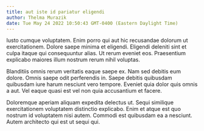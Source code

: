 ```yaml
---
title: aut iste id pariatur eligendi
author: Thelma Murazik
date: Tue May 24 2022 10:50:43 GMT-0400 (Eastern Daylight Time)
---
```

Iusto cumque voluptatem. Enim porro qui aut hic recusandae dolorum ut exercitationem. Dolore saepe minima et eligendi. Eligendi deleniti sint et culpa itaque qui consequuntur alias. Ut rerum eveniet eos. Praesentium explicabo maiores illum nostrum rerum nihil voluptas.

 Blanditiis omnis rerum veritatis eaque saepe ex. Nam sed debitis eum dolore. Omnis saepe odit perferendis in. Saepe debitis quibusdam quibusdam iure harum nesciunt vero tempore. Eveniet quia dolor quis omnis a aut. Vel eaque quasi est vel non quia accusantium et facere.

 Doloremque aperiam aliquam expedita delectus ut. Sequi similique exercitationem voluptatem distinctio explicabo. Enim et atque est quo nostrum id voluptatem nisi autem. Commodi est quibusdam ea a nesciunt. Autem architecto qui est ut sequi qui.